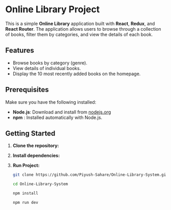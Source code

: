 # Online Library Project

This is a simple **Online Library** application built with **React**, **Redux**, and **React Router**. The application allows users to browse through a collection of books, filter them by categories, and view the details of each book.

## Features

- Browse books by category (genre).
- View details of individual books.
- Display the 10 most recently added books on the homepage.

## Prerequisites

Make sure you have the following installed:

- **Node.js**: Download and install from [nodejs.org](https://nodejs.org/)
- **npm** : Installed automatically with Node.js.

## Getting Started

1. **Clone the repository:**
2. **Install dependencies:**
3. **Run Project:**

   ```bash
   git clone https://github.com/Piyush-Sahare/Online-Library-System.git

   cd Online-Library-System

   npm install
   
   npm run dev
